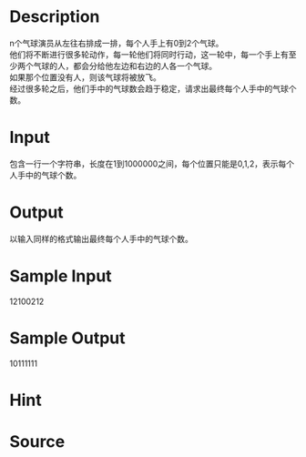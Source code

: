 
# Description

<div class="content"><div>
<div>n个气球演员从左往右排成一排，每个人手上有0到2个气球。</div>
<div>他们将不断进行很多轮动作，每一轮他们将同时行动，这一轮中，每一个手上有至少两个气球的人，都会分给他左边和右边的人各一个气球。</div>
<div>如果那个位置没有人，则该气球将被放飞。</div>
<div>经过很多轮之后，他们手中的气球数会趋于稳定，请求出最终每个人手中的气球个数。</div>
<div></div>
</div>
<p></p></div>

# Input

<div class="content"><p>包含一行一个字符串，长度在1到1000000之间，每个位置只能是0,1,2，表示每个人手中的气球个数。</p>
<div></div></div>

# Output

<div class="content"><p>以输入同样的格式输出最终每个人手中的气球个数。</p>
<div></div></div>

# Sample Input

<div class="content"><span class="sampledata">12100212</span></div>

# Sample Output

<div class="content"><span class="sampledata">10111111</span></div>

# Hint

<div class="content"><p></p></div>

# Source

<div class="content"><p><a href="problemset.php?search="></a></p></div>

